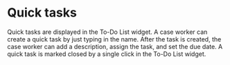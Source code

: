 # Quick tasks

Quick tasks are displayed in the To-Do List widget. A case worker can create a quick task by just
typing in the name. After the task is created, the case worker can add a description, assign the
task, and set the due date. A quick task is marked closed by a single click in the To-Do List
widget.